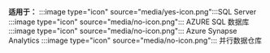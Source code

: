 <Token>**适用于：** :::image type="icon" source="media/yes-icon.png":::SQL Server :::image type="icon" source="media/no-icon.png"::: AZURE SQL 数据库 :::image type="icon" source="media/no-icon.png"::: Azure Synapse Analytics :::image type="icon" source="media/no-icon.png"::: 并行数据仓库</Token>

